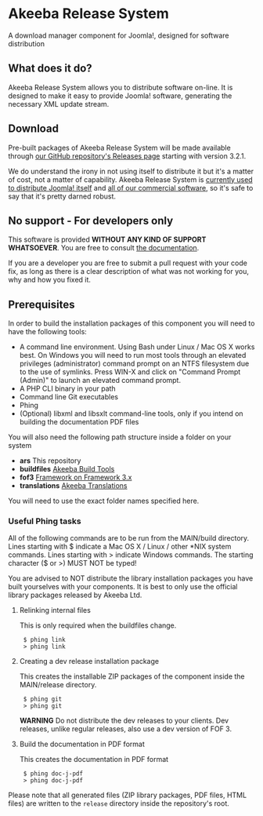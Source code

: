 # Akeeba Release System

A download manager component for Joomla!, designed for software distribution

## What does it do?

Akeeba Release System allows you to distribute software on-line. It is designed to make it easy to provide Joomla! software, generating the necessary XML update stream. 

## Download

Pre-built packages of Akeeba Release System will be made available through [our GitHub repository's Releases page](https://github.com/akeeba/release-system/releases) starting with version 3.2.1.

We do understand the irony in not using itself to distribute it but it's a matter of cost, not a matter of capability. Akeeba Release System is [currently used to distribute Joomla! itself](https://downloads.joomla.org/) and [all of our commercial software](https://www.akeebabackup.com/download.html), so it's safe to say that it's pretty darned robust. 

## No support - For developers only

This software is provided **WITHOUT ANY KIND OF SUPPORT WHATSOEVER**. You are free to consult [the documentation](https://github.com/akeeba/release-system/wiki).

If you are a developer you are free to submit a pull request with your code fix, as long as there is a clear description of what was not working for you, why and how you fixed it. 
 
## Prerequisites

In order to build the installation packages of this component you will need to have the following tools:

* A command line environment. Using Bash under Linux / Mac OS X works best. On Windows you will need to run most tools through an elevated privileges (administrator) command prompt on an NTFS filesystem due to the use of symlinks. Press WIN-X and click on "Command Prompt (Admin)" to launch an elevated command prompt.
* A PHP CLI binary in your path
* Command line Git executables
* Phing
* (Optional) libxml and libsxlt command-line tools, only if you intend on building the documentation PDF files

You will also need the following path structure inside a folder on your system

* **ars** This repository
* **buildfiles** [Akeeba Build Tools](https://github.com/akeeba/buildfiles)
* **fof3** [Framework on Framework 3.x](https://github.com/akeeba/fof)
* **translations** [Akeeba Translations](https://github.com/akeeba/translations)

You will need to use the exact folder names specified here.

### Useful Phing tasks

All of the following commands are to be run from the MAIN/build directory.
Lines starting with $ indicate a Mac OS X / Linux / other *NIX system commands.
Lines starting with > indicate Windows commands. The starting character ($ or >)
MUST NOT be typed!

You are advised to NOT distribute the library installation packages you have built yourselves with your components. It
is best to only use the official library packages released by Akeeba Ltd.

1. Relinking internal files

   This is only required when the buildfiles change.

		$ phing link
		> phing link

1. Creating a dev release installation package

   This creates the installable ZIP packages of the component inside the
   MAIN/release directory.

		$ phing git
		> phing git
		
   **WARNING** Do not distribute the dev releases to your clients. Dev releases, unlike regular releases, also use a
   dev version of FOF 3.

1. Build the documentation in PDF format

   This creates the documentation in PDF format

		$ phing doc-j-pdf
		> phing doc-j-pdf


Please note that all generated files (ZIP library packages, PDF files, HTML files) are written to the
`release` directory inside the repository's root.